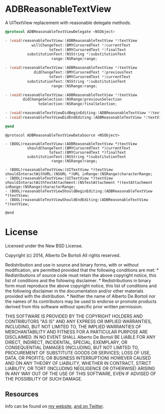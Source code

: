 ADBReasonableTextView
=====================

A UITextView replacement with reasonable delegate methods. 

``` objective-c
@protocol ADBReasonableTextViewDelegate <NSObject>

- (void)reasonableTextView:(ADBReasonableTextView *)textView
            willChangeText:(BMYCursoredText *)currentText
                    toText:(BMYCursoredText *)finalText
          substitutionText:(NSString *)substitutionText
                     range:(NSRange)range;

- (void)reasonableTextView:(ADBReasonableTextView *)textView
             didChangeText:(BMYCursoredText *)previousText
                    toText:(BMYCursoredText *)currentText
          substitutionText:(NSString *)substitutionText
                     range:(NSRange)range;

- (void)reasonableTextView:(ADBReasonableTextView *)textView
        didChangeSelection:(NSRange)previousSelection
               toSelection:(NSRange)finalSelection;

- (void)reasonableTextViewDidBeginEditing:(ADBReasonableTextView *)textView;
- (void)reasonableTextViewDidEndEditing:(ADBReasonableTextView *)textView;

@end
```

``` objetive-c
@protocol ADBReasonableTextViewDataSource <NSObject>

- (BOOL)reasonableTextView:(ADBReasonableTextView *)textView
          shouldChangeText:(BMYCursoredText *)currentText
                    toText:(BMYCursoredText *)finalText
          substitutionText:(NSString *)substitutionText
                     range:(NSRange)range;

- (BOOL)reasonableTextView:(UITextView *)textView shouldInteractWithURL:(NSURL *)URL inRange:(NSRange)characterRange;
- (BOOL)reasonableTextView:(UITextView *)textView shouldInteractWithTextAttachment:(NSTextAttachment *)textAttachment inRange:(NSRange)characterRange;
- (BOOL)reasonableTextViewShouldBeginEditing:(ADBReasonableTextView *)textView;
- (BOOL)reasonableTextViewShouldEndEditing:(ADBReasonableTextView *)textView;

@end
```

# License

Licensed under the New BSD License.

Copyright (c) 2014, Alberto De Bortoli
All rights reserved.

Redistribution and use in source and binary forms, with or without
modification, are permitted provided that the following conditions are met:
    * Redistributions of source code must retain the above copyright
      notice, this list of conditions and the following disclaimer.
    * Redistributions in binary form must reproduce the above copyright
      notice, this list of conditions and the following disclaimer in the
      documentation and/or other materials provided with the distribution.
    * Neither the name of Alberto De Bortoli nor the
      names of its contributors may be used to endorse or promote products
      derived from this software without specific prior written permission.

THIS SOFTWARE IS PROVIDED BY THE COPYRIGHT HOLDERS AND CONTRIBUTORS "AS IS" AND
ANY EXPRESS OR IMPLIED WARRANTIES, INCLUDING, BUT NOT LIMITED TO, THE IMPLIED
WARRANTIES OF MERCHANTABILITY AND FITNESS FOR A PARTICULAR PURPOSE ARE
DISCLAIMED. IN NO EVENT SHALL Alberto De Bortoli BE LIABLE FOR ANY
DIRECT, INDIRECT, INCIDENTAL, SPECIAL, EXEMPLARY, OR CONSEQUENTIAL DAMAGES
(INCLUDING, BUT NOT LIMITED TO, PROCUREMENT OF SUBSTITUTE GOODS OR SERVICES;
LOSS OF USE, DATA, OR PROFITS; OR BUSINESS INTERRUPTION) HOWEVER CAUSED AND
ON ANY THEORY OF LIABILITY, WHETHER IN CONTRACT, STRICT LIABILITY, OR TORT
(INCLUDING NEGLIGENCE OR OTHERWISE) ARISING IN ANY WAY OUT OF THE USE OF THIS
SOFTWARE, EVEN IF ADVISED OF THE POSSIBILITY OF SUCH DAMAGE.

## Resources

Info can be found on [my website](http://www.albertodebortoli.it), [and on Twitter](http://twitter.com/albertodebo).